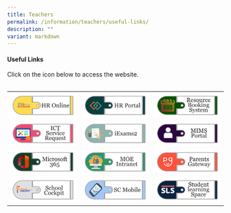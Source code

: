 ```yaml
---
title: Teachers
permalink: /information/teachers/useful-links/
description: ""
variant: markdown
---
```

<h4><strong>Useful Links</strong></h4>
<div>Click on the icon below to access the website.<br><br>
<table>
<tbody>
<tr>
<th><a href="https://intranet.moe.gov.sg/hronline/Pages/Home.aspx"><img src="/images/ul1.jpg"></a></th>
<th><a href="https://www.hrp.gov.sg/hrp/#/"><img src="/images/ul2.jpg"></a></th>
<th><a href="https://rbs.avero-tech.com/"><img src="/images/ul13.jpg"></a></th>
</tr>
<tr>
<td><a target="_blank" href="https://forms.office.com/r/G0yH1w2xfX"><img src="/images/ul4.jpg"></a></td>
<td><a href="https://iexams.seab.gov.sg/login"><img src="/images/ul5.jpg"></a></td>
<td><a href="https://idp.mims.moe.gov.sg/nidp/saml2/sso"><img src="/images/ul6.jpg"></a></td>
</tr>
<tr>
<td><a href="https://www.office.com/"><img src="/images/ul7.jpg"></a></td>
<td><a href="https://intranet.moe.gov.sg/Pages/Home.aspx"><img src="/images/ul8.jpg"></a></td>
<td><a href="https://pg.moe.edu.sg/"><img src="/images/ul9.jpg"></a></td>
</tr>
<tr>
<td><a href="https://schoolcockpit.moe.gov.sg/"><img src="/images/ul10.jpg"></a></td>
<td><a href="https://scmobile.moe.edu.sg/login"><img src="/images/ul11.jpg"></a></td>
<td><a href="https://vle.learning.moe.edu.sg/login"><img src="/images/ul12.jpg"></a></td>
</tr>
</tbody>
</table>
</div>